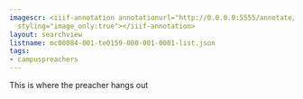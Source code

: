 ```yaml
---
imagescr: <iiif-annotation annotationurl="http://0.0.0.0:5555/annotate/annotations/mc00084-001-te0159-000-001-0001-3.json"
  styling="image_only:true"></iiif-annotation>
layout: searchview
listname: mc00084-001-te0159-000-001-0001-list.json
tags:
- campuspreachers
---
```

This is where the preacher hangs out